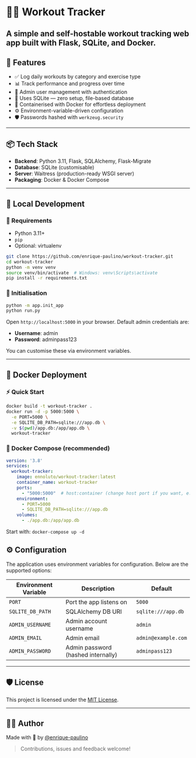 # 🏋️‍♂️ Workout Tracker

A simple and self-hostable workout tracking web app built with **Flask**, **SQLite**, and **Docker**.
---

## 🚀 Features

- ✅ Log daily workouts by category and exercise type  
- 📊 Track performance and progress over time  
- 👥 Admin user management with authentication  
- 💾 Uses SQLite — zero setup, file-based database  
- 🐳 Containerised with Docker for effortless deployment  
- ⚙️ Environment-variable-driven configuration  
- 🛡️ Passwords hashed with `werkzeug.security`  

---

## 📦 Tech Stack

- **Backend**: Python 3.11, Flask, SQLAlchemy, Flask-Migrate  
- **Database**: SQLite (customisable)  
- **Server**: Waitress (production-ready WSGI server)  
- **Packaging**: Docker & Docker Compose  

---

## 🧪 Local Development

### 🔧 Requirements

- Python 3.11+
- `pip`
- Optional: virtualenv

```bash
git clone https://github.com/enrique-paulino/workout-tracker.git
cd workout-tracker
python -m venv venv
source venv/bin/activate  # Windows: venv\Scripts\activate
pip install -r requirements.txt
```
### 🧠 Initialisation

```bash
python -m app.init_app
python run.py
```

Open `http://localhost:5000` in your browser.
Default admin credentials are:
- **Username**: admin
- **Password**: adminpass123

You can customise these via environment variables.

---

## 🐳 Docker Deployment

### ⚡ Quick Start
```bash
docker build -t workout-tracker .
docker run -d -p 5000:5000 \
  -e PORT=5000 \
  -e SQLITE_DB_PATH=sqlite:///app.db \
  -v $(pwd)/app.db:/app/app.db \
  workout-tracker
```

### 🧰 Docker Compose (recommended)
```yaml
version: '3.8'
services:
  workout-tracker:
    image: ennoluto/workout-tracker:latest
    container_name: workout-tracker
    ports:
      - "5000:5000"  # host:container (change host port if you want, e.g. "272:5000")
    environment:
      - PORT=5000
      - SQLITE_DB_PATH=sqlite:///app.db
    volumes:
      - ./app.db:/app/app.db
```
Start with:
```docker-compose up -d```

## ⚙️ Configuration

The application uses environment variables for configuration. Below are the supported options:

| Environment Variable | Description                          | Default              |
|----------------------|--------------------------------------|----------------------|
| `PORT`               | Port the app listens on              | `5000`               |
| `SQLITE_DB_PATH`     | SQLAlchemy DB URI                    | `sqlite:///app.db`   |
| `ADMIN_USERNAME`     | Admin account username               | `admin`              |
| `ADMIN_EMAIL`        | Admin email                          | `admin@example.com`  |
| `ADMIN_PASSWORD`     | Admin password (hashed internally)   | `adminpass123`       |

---

## 🛡️ License

This project is licensed under the [MIT License](LICENSE).

---

## 👨‍💻 Author

Made with 💪 by [@enrique-paulino](https://github.com/enrique-paulino)

> Contributions, issues and feedback welcome!
